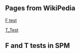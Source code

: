 ## Pages from WikiPedia

[F test](w:F_Test "wikilink")

[T_Test](w:Student's_t-test "wikilink")

## F and T tests in SPM
